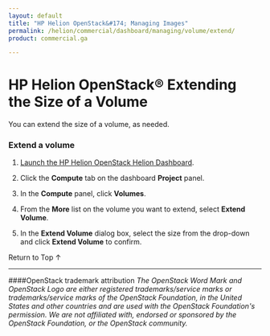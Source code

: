 ```yaml
---
layout: default
title: "HP Helion OpenStack&#174; Managing Images"
permalink: /helion/commercial/dashboard/managing/volume/extend/
product: commercial.ga

---
```

<!--UNDER REVISION-->

<script>

function PageRefresh {
onLoad="window.refresh"
}

PageRefresh();

</script>

<!--
<p style="font-size: small;"> <a href="/helion/commercial/ga1/install/">&#9664; PREV</a> | <a href="/helion/commercial/ga1/install-overview/">&#9650; UP</a> | <a href="/helion/commercial/ga1/">NEXT &#9654;</a> </p>
-->

# HP Helion OpenStack&#174; Extending the Size of a Volume

You can extend the size of a volume, as needed.</p>

### Extend a volume ###

1. [Launch the HP Helion OpenStack Helion Dashboard](/helion/openstack/dashboard/login/).

2. Click the <strong>Compute</strong> tab on the dashboard <strong>Project</strong> panel.</p>

3. In the <strong>Compute</strong> panel, click <strong>Volumes</strong>.</p>

4. From the <strong>More</strong> list on the volume you want to extend, select <strong>Extend Volume</strong>.</p>

5. In the <strong>Extend Volume</strong> dialog box, select the size from the drop-down and click <strong>Extend Volume</strong> to confirm.</p>

<p><a href="#top" style="padding:14px 0px 14px 0px; text-decoration: none;"> Return to Top &#8593; </a></p>

----
####OpenStack trademark attribution
*The OpenStack Word Mark and OpenStack Logo are either registered trademarks/service marks or trademarks/service marks of the OpenStack Foundation, in the United States and other countries and are used with the OpenStack Foundation's permission. We are not affiliated with, endorsed or sponsored by the OpenStack Foundation, or the OpenStack community.*